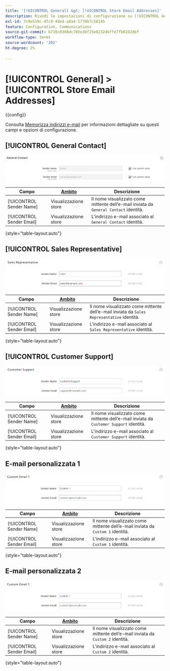 ```yaml
---
title: '[!UICONTROL General] &gt; [!UICONTROL Store Email Addresses]'
description: Rivedi le impostazioni di configurazione su [!UICONTROL General] &gt; [!UICONTROL Store Email Addresses] pagina dell’amministratore di Commerce.
exl-id: 7c9e519c-dfc9-4de4-a0a4-1770b7c58145
feature: Configuration, Communications
source-git-commit: b710c0368dc765e3bf25e82324bffe7fb8192dbf
workflow-type: tm+mt
source-wordcount: '202'
ht-degree: 2%

---
```


# [!UICONTROL General] > [!UICONTROL Store Email Addresses]

{{config}}

Consulta [Memorizza indirizzi e-mail](../../getting-started/store-details.md#store-email-addresses) per informazioni dettagliate su questi campi e opzioni di configurazione.

## [!UICONTROL General Contact]

![Memorizza indirizzi e-mail > Contatto generale](./assets/store-email-addresses-general-contact.png)<!-- zoom -->

| Campo | [Ambito](../../getting-started/websites-stores-views.md#scope-settings) | Descrizione |
|--- |--- |--- |
| [!UICONTROL Sender Name] | Visualizzazione store | Il nome visualizzato come mittente dell’e-mail inviata da `General Contact` identità. |
| [!UICONTROL Sender Email] | Visualizzazione store | L&#39;indirizzo e-mail associato al `General Contact` identità. |

{style="table-layout:auto"}

## [!UICONTROL Sales Representative]

![Indirizzi e-mail store > Rappresentante commerciale](./assets/store-email-addresses-sales-rep.png)<!-- zoom -->

| Campo | [Ambito](../../getting-started/websites-stores-views.md#scope-settings) | Descrizione |
|--- |--- |--- |
| [!UICONTROL Sender Name] | Visualizzazione store | Il nome visualizzato come mittente dell’e-mail inviata da `Sales Representative` identità. |
| [!UICONTROL Sender Email] | Visualizzazione store | L&#39;indirizzo e-mail associato al `Sales Representative` identità. |

{style="table-layout:auto"}

## [!UICONTROL Customer Support]

![Memorizza indirizzi e-mail > Assistenza clienti](./assets/store-email-addresses-customer-support.png)<!-- zoom -->

| Campo | [Ambito](../../getting-started/websites-stores-views.md#scope-settings) | Descrizione |
|--- |--- |--- |
| [!UICONTROL Sender Name] | Visualizzazione store | Il nome visualizzato come mittente dell’e-mail inviata da `Customer Support` identità. |
| [!UICONTROL Sender Email] | Visualizzazione store | L&#39;indirizzo e-mail associato al `Customer Support` identità. |

{style="table-layout:auto"}

## E-mail personalizzata 1

![Archivia indirizzi e-mail > E-mail personalizzata 1](./assets/store-email-addresses-custom-email1.png)<!-- zoom -->

| Campo | [Ambito](../../getting-started/websites-stores-views.md#scope-settings) | Descrizione |
|--- |--- |--- |
| [!UICONTROL Sender Name] | Visualizzazione store | Il nome visualizzato come mittente dell’e-mail inviata da `Custom 1` identità. |
| [!UICONTROL Sender Email] | Visualizzazione store | L&#39;indirizzo e-mail associato al `Custom 1` identità. |

{style="table-layout:auto"}

## E-mail personalizzata 2

![Archivia indirizzi e-mail > E-mail personalizzata 2](./assets/store-email-addresses-custom-email1.png)<!-- zoom -->

| Campo | [Ambito](../../getting-started/websites-stores-views.md#scope-settings) | Descrizione |
|--- |--- |--- |
| [!UICONTROL Sender Name] | Visualizzazione store | Il nome visualizzato come mittente dell’e-mail inviata da `Custom 2` identità. |
| [!UICONTROL Sender Email] | Visualizzazione store | L&#39;indirizzo e-mail associato al `Custom 2` identità. |

{style="table-layout:auto"}
